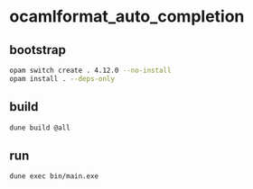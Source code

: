 # ocamlformat_auto_completion

## bootstrap

```sh
opam switch create . 4.12.0 --no-install
opam install . --deps-only
```

## build

```sh
dune build @all
```

## run

```sh
dune exec bin/main.exe
```
